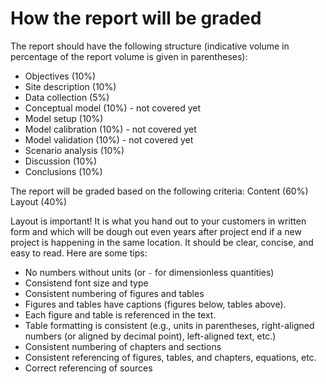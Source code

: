 # How the report will be graded
The report should have the following structure (indicative volume in percentage of the report volume is given in parentheses):

- Objectives (10%)
- Site description (10%)
- Data collection (5%)
- Conceptual model (10%) - not covered yet
- Model setup (10%)
- Model calibration (10%) - not covered yet
- Model validation (10%) - not covered yet
- Scenario analysis (10%)
- Discussion (10%)
- Conclusions (10%)

The report will be graded based on the following criteria:
Content (60%)
Layout (40%)

Layout is important! It is what you hand out to your customers in written form and which will be dough out even years after project end if a new project is happening in the same location. It should be clear, concise, and easy to read.
Here are some tips:
- No numbers without units (or `-` for dimensionless quantities)
- Consistend font size and type
- Consistent numbering of figures and tables
- Figures and tables have captions (figures below, tables above).
- Each figure and table is referenced in the text.
- Table formatting is consistent (e.g., units in parentheses, right-aligned numbers (or aligned by decimal point), left-aligned text, etc.)
- Consistent numbering of chapters and sections
- Consistent referencing of figures, tables, and chapters, equations, etc.
- Correct referencing of sources

